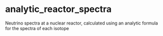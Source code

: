 # analytic_reactor_spectra
Neutrino spectra at a nuclear reactor, calculated using an analytic formula for the spectra of each isotope
